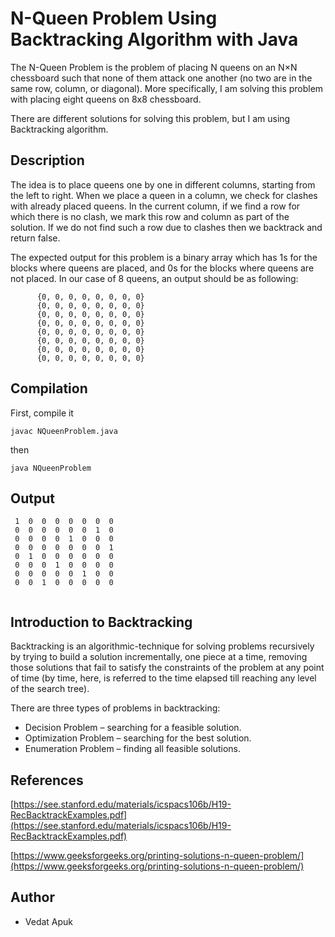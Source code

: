 # N-Queen Problem Using Backtracking Algorithm with Java
The N-Queen Problem is the problem of placing N queens on an N×N chessboard such that none of them attack one another (no two are in the same row, column, or diagonal).  More specifically, I am solving this problem with placing eight queens on 8x8 chessboard.

There are different solutions for solving this problem, but I am using Backtracking algorithm. 

## Description
The idea is to place queens one by one in different columns, starting from the left to right. When we place a queen in a column, we check for clashes with already placed queens. In the current column, if we find a row for which there is no clash, we mark this row and column as part of the solution. If we do not find such a row due to clashes then we backtrack and return false.

The expected output for this problem is a binary array which has 1s for the blocks where queens are placed, and 0s for the blocks where queens are not placed. In our case of 8 queens, an output should be as following:

```
      {0, 0, 0, 0, 0, 0, 0, 0}
      {0, 0, 0, 0, 0, 0, 0, 0} 
      {0, 0, 0, 0, 0, 0, 0, 0} 
      {0, 0, 0, 0, 0, 0, 0, 0}
      {0, 0, 0, 0, 0, 0, 0, 0}
      {0, 0, 0, 0, 0, 0, 0, 0}
      {0, 0, 0, 0, 0, 0, 0, 0}
      {0, 0, 0, 0, 0, 0, 0, 0} 
```

## Compilation

First, compile it 

```
javac NQueenProblem.java
```

then

```
java NQueenProblem
```

## Output

```
 1  0  0  0  0  0  0  0
 0  0  0  0  0  0  1  0
 0  0  0  0  1  0  0  0
 0  0  0  0  0  0  0  1
 0  1  0  0  0  0  0  0
 0  0  0  1  0  0  0  0
 0  0  0  0  0  1  0  0
 0  0  1  0  0  0  0  0
 
```

## Introduction to Backtracking
Backtracking is an algorithmic-technique for solving problems recursively by trying to build a solution incrementally, one piece at a time, removing those solutions that fail to satisfy the constraints of the problem at any point of time (by time, here, is referred to the time elapsed till reaching any level of the search tree).

There are three types of problems in backtracking:
* Decision Problem – searching for a feasible solution.
* Optimization Problem – searching for the best solution.
* Enumeration Problem – finding all feasible solutions.

## References
[https://see.stanford.edu/materials/icspacs106b/H19-RecBacktrackExamples.pdf](https://see.stanford.edu/materials/icspacs106b/H19-RecBacktrackExamples.pdf)

[https://www.geeksforgeeks.org/printing-solutions-n-queen-problem/](https://www.geeksforgeeks.org/printing-solutions-n-queen-problem/)


## Author

* Vedat Apuk



